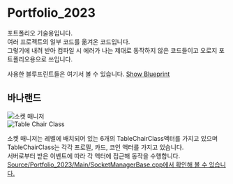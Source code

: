 # Portfolio_2023
포트폴리오 기술용입니다.   
여러 프로젝트의 일부 코드를 옮겨온 코드입니다.   
그렇기에 내려 받아 컴파일 시 에러가 나는 제대로 동작하지 않은 코드들이고 오로지 포트폴리오용으로 쓰입니다.   
   
사용한 블루프린트들은 여기서 볼 수 있습니다. [Show Blueprint](https://blueprintue.com/profile/mandu/)   
## 바나랜드
![소켓 매니저](https://user-images.githubusercontent.com/69950874/230727505-ce034f74-b61f-4602-8564-060b400bba2a.PNG)   
![Table Chair Class](https://user-images.githubusercontent.com/69950874/230727838-d49fda09-a201-4464-ab95-bca6ce1c1882.PNG)   
   
소켓 매니저는 레벨에 배치되어 있는 6개의 TableChairClass액터를 가지고 있으며 TableChairClass는 각각 프로필, 카드, 코인 액터를 가지고 있습니다.   
서버로부터 받은 이벤트에 따라 각 액터에 접근해 동작을 수행합니다.  
[Source/Portfolio_2023/Main/SocketManagerBase.cpp에서 확인해 볼 수 있습니다.](Source/Portfolio_2023/Main/SocketManagerBase.cpp)   
